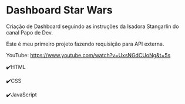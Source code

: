 # Dashboard Star Wars 

Criação de Dashboard seguindo as instruções da Isadora Stangarlin do canal Papo de Dev.

Este é meu primeiro projeto fazendo requisição para API externa.

 YouTube: https://www.youtube.com/watch?v=UxsNGdCUoNg&t=5s

✔️HTML

✔️CSS

✔️JavaScript

